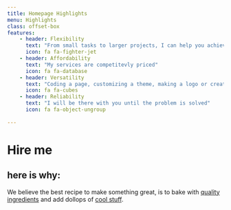 ```yaml
---
title: Homepage Highlights
menu: Highlights
class: offset-box
features:
	- header: Flexibility
	  text: "From small tasks to larger projects, I can help you achieve your IT goals"
	  icon: fa fa-fighter-jet
    - header: Affordability
      text: "My services are competitevly priced"
      icon: fa fa-database
    - header: Versatility
      text: "Coding a page, customizing a theme, making a logo or creating a promo - you got it"
      icon: fa fa-cubes
    - header: Reliability
      text: "I will be there with you until the problem is solved"
      icon: fa fa-object-ungroup
    
---
```


# Hire me
## **here is why:**

We believe the best recipe to make something great, is to bake with [quality ingredients](#features) and add dollops of [cool stuff](#features). 
